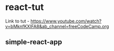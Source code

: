 # react-tut

Link to tut - https://www.youtube.com/watch?v=bMknfKXIFA8&ab_channel=freeCodeCamp.org

## simple-react-app
